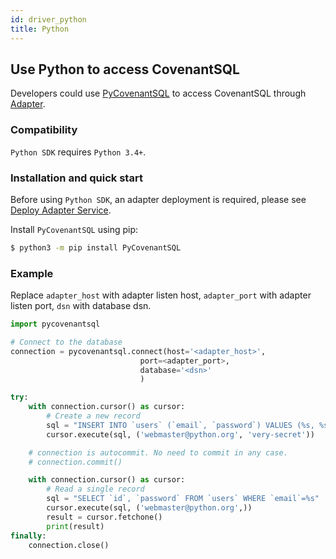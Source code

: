 ```yaml
---
id: driver_python
title: Python
---
```

## Use Python to access CovenantSQL

Developers could use [PyCovenantSQL](https://github.com/CovenantSQL/python-driver) to access CovenantSQL through [Adapter](./adapter).

### Compatibility

`Python SDK` requires `Python 3.4+`.

### Installation and quick start

Before using `Python SDK`, an adapter deployment is required, please see [Deploy Adapter Service](./adapter).

Install `PyCovenantSQL` using pip:

```bash
$ python3 -m pip install PyCovenantSQL 
```

### Example

Replace `adapter_host` with adapter listen host, `adapter_port` with adapter listen port, `dsn` with database dsn.

```python
import pycovenantsql

# Connect to the database
connection = pycovenantsql.connect(host='<adapter_host>',
                             port=<adapter_port>,
                             database='<dsn>'
                             )

try:
    with connection.cursor() as cursor:
        # Create a new record
        sql = "INSERT INTO `users` (`email`, `password`) VALUES (%s, %s)"
        cursor.execute(sql, ('webmaster@python.org', 'very-secret'))

    # connection is autocommit. No need to commit in any case.
    # connection.commit()

    with connection.cursor() as cursor:
        # Read a single record
        sql = "SELECT `id`, `password` FROM `users` WHERE `email`=%s"
        cursor.execute(sql, ('webmaster@python.org',))
        result = cursor.fetchone()
        print(result)
finally:
    connection.close()
```